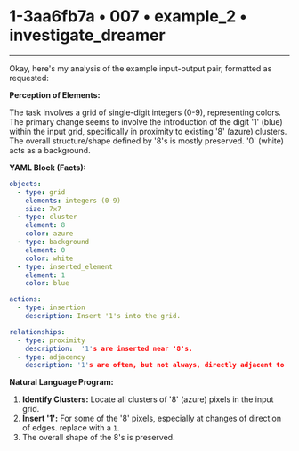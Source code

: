 # 1-3aa6fb7a • 007 • example_2 • investigate_dreamer

---
Okay, here's my analysis of the example input-output pair, formatted as requested:

**Perception of Elements:**

The task involves a grid of single-digit integers (0-9), representing colors. The primary change seems to involve the introduction of the digit '1' (blue) within the input grid, specifically in proximity to existing '8' (azure) clusters. The overall structure/shape defined by '8's is mostly preserved. '0' (white) acts as a background.

**YAML Block (Facts):**



```yaml
objects:
  - type: grid
    elements: integers (0-9)
    size: 7x7
  - type: cluster
    element: 8
    color: azure
  - type: background
    element: 0
    color: white
  - type: inserted_element
    element: 1
    color: blue

actions:
  - type: insertion
    description: Insert '1's into the grid.

relationships:
  - type: proximity
    description:  '1's are inserted near '8's.
  - type: adjacency
    description: '1's are often, but not always, directly adjacent to '8's.
```



**Natural Language Program:**

1.  **Identify Clusters:** Locate all clusters of '8' (azure) pixels in the input grid.
2.  **Insert '1':** For some of the '8' pixels, especially at changes of direction of edges. replace with a `1`.
3. The overall shape of the 8's is preserved.


